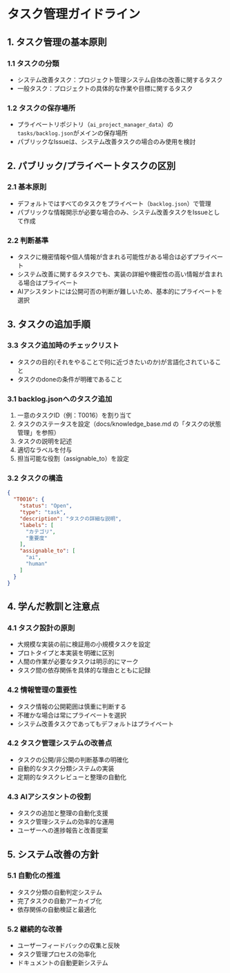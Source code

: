 # タスク管理ガイドライン

## 1. タスク管理の基本原則

### 1.1 タスクの分類
- システム改善タスク：プロジェクト管理システム自体の改善に関するタスク
- 一般タスク：プロジェクトの具体的な作業や目標に関するタスク

### 1.2 タスクの保存場所
- プライベートリポジトリ（`ai_project_manager_data`）の`tasks/backlog.json`がメインの保存場所
- パブリックなIssueは、システム改善タスクの場合のみ使用を検討

## 2. パブリック/プライベートタスクの区別

### 2.1 基本原則
- デフォルトではすべてのタスクをプライベート（`backlog.json`）で管理
- パブリックな情報開示が必要な場合のみ、システム改善タスクをIssueとして作成

### 2.2 判断基準
- タスクに機密情報や個人情報が含まれる可能性がある場合は必ずプライベート
- システム改善に関するタスクでも、実装の詳細や機密性の高い情報が含まれる場合はプライベート
- AIアシスタントには公開可否の判断が難しいため、基本的にプライベートを選択

## 3. タスクの追加手順

### 3.3 タスク追加時のチェックリスト
- タスクの目的(それをやることで何に近づきたいのか)が言語化されていること
- タスクのdoneの条件が明確であること

### 3.1 backlog.jsonへのタスク追加
1. 一意のタスクID（例：T0016）を割り当て
2. タスクのステータスを設定（docs/knowledge_base.md の「タスクの状態管理」を参照）
3. タスクの説明を記述
4. 適切なラベルを付与
5. 担当可能な役割（assignable_to）を設定

### 3.2 タスクの構造
```json
{
  "T0016": {
    "status": "Open",
    "type": "task",
    "description": "タスクの詳細な説明",
    "labels": [
      "カテゴリ",
      "重要度"
    ],
    "assignable_to": [
      "ai",
      "human"
    ]
  }
}
```

## 4. 学んだ教訓と注意点

### 4.1 タスク設計の原則
- 大規模な実装の前に検証用の小規模タスクを設定
- プロトタイプと本実装を明確に区別
- 人間の作業が必要なタスクは明示的にマーク
- タスク間の依存関係を具体的な理由とともに記録

### 4.2 情報管理の重要性
- タスク情報の公開範囲は慎重に判断する
- 不確かな場合は常にプライベートを選択
- システム改善タスクであってもデフォルトはプライベート

### 4.2 タスク管理システムの改善点
- タスクの公開/非公開の判断基準の明確化
- 自動的なタスク分類システムの実装
- 定期的なタスクレビューと整理の自動化

### 4.3 AIアシスタントの役割
- タスクの追加と整理の自動化支援
- タスク管理システムの効率的な運用
- ユーザーへの進捗報告と改善提案

## 5. システム改善の方針

### 5.1 自動化の推進
- タスク分類の自動判定システム
- 完了タスクの自動アーカイブ化
- 依存関係の自動検証と最適化

### 5.2 継続的な改善
- ユーザーフィードバックの収集と反映
- タスク管理プロセスの効率化
- ドキュメントの自動更新システム
